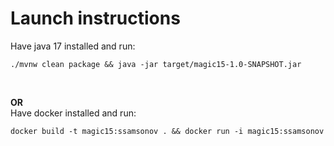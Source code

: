 <h1>
Launch instructions
</h1>
Have java 17 installed and run:

```
./mvnw clean package && java -jar target/magic15-1.0-SNAPSHOT.jar
```
<br>

**OR**
<br>
Have docker installed and run:
```
docker build -t magic15:ssamsonov . && docker run -i magic15:ssamsonov
```